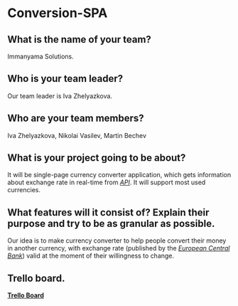 # Conversion-SPA

## What is the name of your team?
Immanyama Solutions.

## Who is your team leader?
Our team leader is Iva Zhelyazkova.

## Who are your team members?
Iva Zhelyazkova, Nikolai Vasilev, Martin Bechev

## What is your project going to be about?
It will be single-page currency converter application, which gets information about exchange rate in real-time from *[API](https://exchangeratesapi.io/)*. 
It will support most used currencies.

## What features will it consist of? Explain their purpose and try to be as granular as possible.
Our idea is to make currency converter to help people convert their money in another currency, with exchange rate (published by the *[European Central Bank](https://free.currencyconverterapi.com/)*) valid at the moment of their willingness to change. 

## Trello board.
**[Trello Board](https://trello.com/b/moA5BFUQ/conversion-spa)**